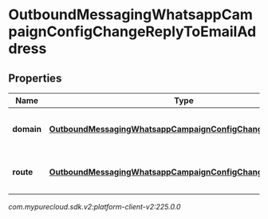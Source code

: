 # OutboundMessagingWhatsappCampaignConfigChangeReplyToEmailAddress


## Properties

| Name | Type | Description | Notes |
| ------------ | ------------- | ------------- | ------------- |
| **domain** | [**OutboundMessagingWhatsappCampaignConfigChangeUriReference**](OutboundMessagingWhatsappCampaignConfigChangeUriReference) | A UriReference for a resource |  [optional] |
| **route** | [**OutboundMessagingWhatsappCampaignConfigChangeUriReference**](OutboundMessagingWhatsappCampaignConfigChangeUriReference) | A UriReference for a resource |  [optional] |




_com.mypurecloud.sdk.v2:platform-client-v2:225.0.0_
